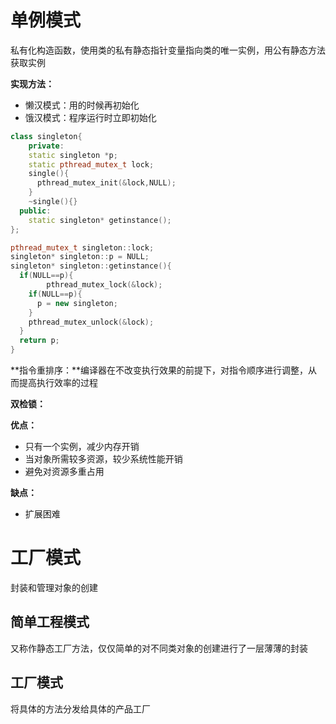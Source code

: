 # 单例模式

私有化构造函数，使用类的私有静态指针变量指向类的唯一实例，用公有静态方法获取实例

**实现方法：**

- 懒汉模式：用的时候再初始化
- 饿汉模式：程序运行时立即初始化

```c++
class singleton{
	private:
  	static singleton *p;
  	static pthread_mutex_t lock;
  	single(){
      pthread_mutex_init(&lock,NULL);
    }
  	~single(){}
  public:
  	static singleton* getinstance();
};

pthread_mutex_t singleton::lock;
singleton* singleton::p = NULL;
singleton* singleton::getinstance(){
  if(NULL==p){
		pthread_mutex_lock(&lock);
    if(NULL==p){
      p = new singleton;
    }
    pthread_mutex_unlock(&lock);
  }
  return p;
}
```



**指令重排序：**编译器在不改变执行效果的前提下，对指令顺序进行调整，从而提高执行效率的过程

**双检锁：**

**优点：**

- 只有一个实例，减少内存开销
- 当对象所需较多资源，较少系统性能开销
- 避免对资源多重占用

**缺点：**

- 扩展困难



# 工厂模式

封装和管理对象的创建

## 简单工程模式

又称作静态工厂方法，仅仅简单的对不同类对象的创建进行了一层薄薄的封装

## 工厂模式

将具体的方法分发给具体的产品工厂